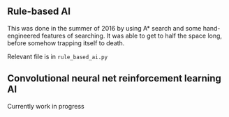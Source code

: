 ## Rule-based AI
This was done in the summer of 2016 by using A* search and some hand-engineered features of searching. It was able to get to half the space long, before somehow trapping itself to death. 

Relevant file is in `rule_based_ai.py`


## Convolutional neural net reinforcement learning AI
Currently work in progress
